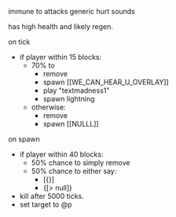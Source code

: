 immune to attacks
generic hurt sounds


has high health and likely regen.

on tick
- if player within 15 blocks:
	- 70% to
		- remove
		- spawn [[WE_CAN_HEAR_U_OVERLAY]]
		- play "textmadness1"
		- spawn lightning
	- otherwise:
		- remove
		- spawn [[NULLL]]

on spawn
- if player within 40 blocks:
	- 50% chance to simply remove
	- 50% chance to either say:
		- \[{}]
		- {\[> null]}
- kill after 5000 ticks.
- set target to @p
	
